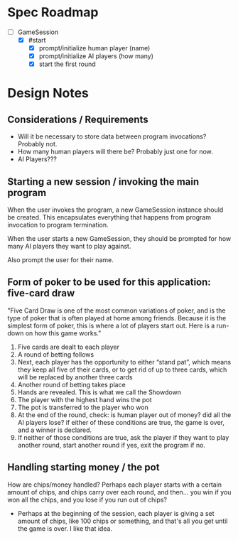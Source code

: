 # Spec Roadmap

- [ ] GameSession
  - [x] #start
    - [x] prompt/initialize human player (name)
    - [x] prompt/initialize AI players (how many)
    - [x] start the first round

# Design Notes

## Considerations / Requirements

- Will it be necessary to store data between program invocations? Probably not.
- How many human players will there be? Probably just one for now.
- AI Players???

## Starting a new session / invoking the main program

When the user invokes the program, a new GameSession instance should be created.
This encapsulates everything that happens from program invocation to program
termination.

When the user starts a new GameSession, they should be prompted for how many AI
players they want to play against.

Also prompt the user for their name.

## Form of poker to be used for this application: five-card draw

"Five Card Draw is one of the most common variations of poker, and is the type
of poker that is often played at home among friends. Because it is the simplest
form of poker, this is where a lot of players start out. Here is a run-down on
how this game works."

1. Five cards are dealt to each player
2. A round of betting follows
3. Next, each player has the opportunity to either “stand pat”, which means they keep all five of their cards, or to get rid of up to three cards, which will be replaced by another three cards
4. Another round of betting takes place
5. Hands are revealed. This is what we call the Showdown
6. The player with the highest hand wins the pot
7. The pot is transferred to the player who won
8. At the end of the round, check: is human player out of money? did all the AI
players lose? if either of these conditions are true, the game is over, and a
winner is declared.
9. If neither of those conditions are true, ask the player if they want to play
another round, start another round if yes, exit the program if no.

## Handling starting money / the pot

How are chips/money handled? Perhaps each player starts with a certain amount of
chips, and chips carry over each round, and then... you win if you won all the
chips, and you lose if you run out of chips?

- Perhaps at the beginning of the session, each player is giving a set amount of
chips, like 100 chips or something, and that's all you get until the game is
over. I like that idea.